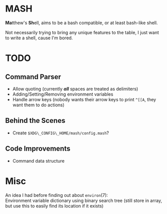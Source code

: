 # MASH
**Ma**tthew's **Sh**ell, aims to be a bash compatible, or at least bash-like shell.

Not necessarily trying to bring any unique features to the table, I just want to write a shell, cause I'm bored.

# TODO

## Command Parser

- Allow quoting (currently ***all*** spaces are treated as delimiters)
- Adding/Setting/Removing environment variables
- Handle arrow keys (nobody wants their arrow keys to print `^[[A`, they want them to do actions)

## Behind the Scenes

- Create `$XDG\_CONFIG\_HOME/mash/config.mash`?

## Code Improvements

- Command data structure

# Misc
An idea I had before finding out about `environ`(7):  
Environment variable dictionary using binary search tree (still store in array, but use this to easily find its location if it exists)
